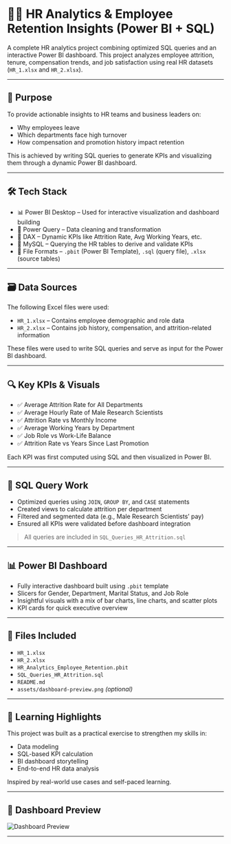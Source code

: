 # 🧑‍💼 HR Analytics & Employee Retention Insights (Power BI + SQL)

A complete HR analytics project combining optimized SQL queries and an interactive Power BI dashboard. This project analyzes employee attrition, tenure, compensation trends, and job satisfaction using real HR datasets (`HR_1.xlsx` and `HR_2.xlsx`).

---

## 🎯 Purpose

To provide actionable insights to HR teams and business leaders on:
- Why employees leave
- Which departments face high turnover
- How compensation and promotion history impact retention

This is achieved by writing SQL queries to generate KPIs and visualizing them through a dynamic Power BI dashboard.

---

## 🛠️ Tech Stack

- 📊 Power BI Desktop – Used for interactive visualization and dashboard building  
- 📂 Power Query – Data cleaning and transformation  
- 🧠 DAX – Dynamic KPIs like Attrition Rate, Avg Working Years, etc.  
- 🧮 MySQL – Querying the HR tables to derive and validate KPIs  
- 📁 File Formats – `.pbit` (Power BI Template), `.sql` (query file), `.xlsx` (source tables)

---

## 🗃️ Data Sources

The following Excel files were used:
- `HR_1.xlsx` – Contains employee demographic and role data  
- `HR_2.xlsx` – Contains job history, compensation, and attrition-related information  

These files were used to write SQL queries and serve as input for the Power BI dashboard.

---

## 🔍 Key KPIs & Visuals

- ✅ Average Attrition Rate for All Departments  
- ✅ Average Hourly Rate of Male Research Scientists  
- ✅ Attrition Rate vs Monthly Income  
- ✅ Average Working Years by Department  
- ✅ Job Role vs Work-Life Balance  
- ✅ Attrition Rate vs Years Since Last Promotion  

Each KPI was first computed using SQL and then visualized in Power BI.

---

## 🧮 SQL Query Work

- Optimized queries using `JOIN`, `GROUP BY`, and `CASE` statements  
- Created views to calculate attrition per department  
- Filtered and segmented data (e.g., Male Research Scientists’ pay)  
- Ensured all KPIs were validated before dashboard integration

> All queries are included in `SQL_Queries_HR_Attrition.sql`

---

## 📊 Power BI Dashboard

- Fully interactive dashboard built using `.pbit` template  
- Slicers for Gender, Department, Marital Status, and Job Role  
- Insightful visuals with a mix of bar charts, line charts, and scatter plots  
- KPI cards for quick executive overview

---

## 📁 Files Included

- `HR_1.xlsx`  
- `HR_2.xlsx`  
- `HR_Analytics_Employee_Retention.pbit`  
- `SQL_Queries_HR_Attrition.sql`  
- `README.md`  
- `assets/dashboard-preview.png` *(optional)*

---

## 🧠 Learning Highlights

This project was built as a practical exercise to strengthen my skills in:
- Data modeling
- SQL-based KPI calculation
- BI dashboard storytelling
- End-to-end HR data analysis

Inspired by real-world use cases and self-paced learning.

---

## 📸 Dashboard Preview

![Dashboard Preview]([assets/dashboard-preview.png](https://github.com/Swapnil0895/HR-Employee-Attrition-Analysis/blob/main/HR%20Analytics.png))

---






